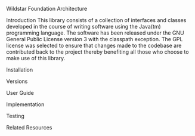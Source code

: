 Wildstar Foundation Architecture

Introduction This library consists of a collection of interfaces and classes 
developed in the course of writing software using the Java(tm) programming 
language. The software has been released under the GNU General Public License 
version 3 with the classpath exception. The GPL license was selected to ensure
that changes made to the codebase are contributed back to the project thereby
benefiting all those who choose to make use of this library.

Installation

Versions

User Guide

Implementation

Testing

Related Resources